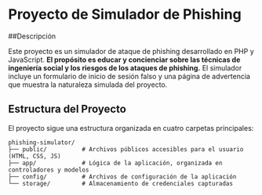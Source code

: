 # Proyecto de Simulador de Phishing

##Descripción

Este proyecto es un simulador de ataque de phishing desarrollado en PHP y JavaScript. **El propósito es educar y concienciar sobre las técnicas de ingeniería social y los riesgos de los ataques de phishing.** El simulador incluye un formulario de inicio de sesión falso y una página de advertencia que muestra la naturaleza simulada del proyecto.

## Estructura del Proyecto

El proyecto sigue una estructura organizada en cuatro carpetas principales:

```text_plain
phishing-simulator/
├── public/          # Archivos públicos accesibles para el usuario (HTML, CSS, JS)
├── app/             # Lógica de la aplicación, organizada en controladores y modelos
├── config/          # Archivos de configuración de la aplicación
└── storage/         # Almacenamiento de credenciales capturadas
```
